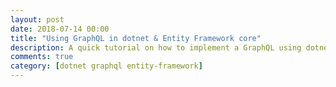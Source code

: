 ```yaml
---
layout: post
date: 2018-07-14 00:00
title: "Using GraphQL in dotnet & Entity Framework core"
description: A quick tutorial on how to implement a GraphQL using dotnet core and Entity Framework core. 
comments: true
category: [dotnet graphql entity-framework]
---
```

